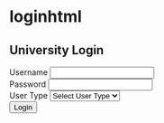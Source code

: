 # loginhtml

<div class="container mt-5">
    <div class="row justify-content-center">
        <div class="col-md-6">
            <h2 class="mb-4">University Login</h2>
            <form>
                <div class="mb-3">
                    <label for="username" class="form-label">Username</label>
                    <input type="text" class="form-control" id="username" required>
                </div>
                <div class="mb-3">
                    <label for="password" class="form-label">Password</label>
                    <input type="password" class="form-control" id="password" required>
                </div>
                <div class="mb-3">
                    <label for="userType" class="form-label">User Type</label>
                    <select class="form-select" id="userType" required>
                        <option value="">Select User Type</option>
                        <option value="Admin">Admin</option>
                        <option value="Student">Student</option>
                        <option value="Faculty">Faculty</option>
                    </select>
                </div>
                <button type="button" class="btn btn-dark" (click)="Authentication()">Login</button>
            </form>
        </div>
    </div>
</div>
